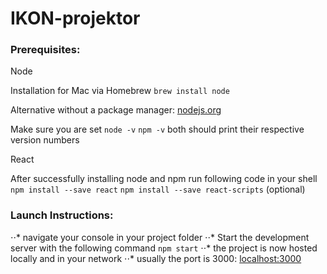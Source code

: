 # IKON-projektor


### Prerequisites:

   Node
    
   Installation for Mac via Homebrew
   ```brew install node```
    
   Alternative without a package manager:
   [nodejs.org](https://nodejs.org/en/)
    
   Make sure you are set
   ```node -v```
   ```npm -v```
   both should print their respective version numbers
    
   React
    
   After successfully installing node and npm run following code in your shell
   ```npm install --save react```
   ```npm install --save react-scripts``` (optional)
    
### Launch Instructions:

   ⋅⋅* navigate your console in your project folder
   ⋅⋅* Start the development server with the following command
   ```npm start```
   ⋅⋅* the project is now hosted locally and in your network
   ⋅⋅* usually the port is 3000: [localhost:3000](http://localhost:3000/)

